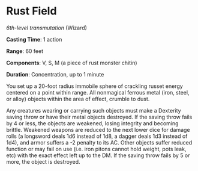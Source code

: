 # Rust Field
*6th-level transmutation* (Wizard)

**Casting Time**: 1 action

**Range**: 60 feet

**Components**: V, S, M (a piece of rust monster chitin)

**Duration**: Concentration, up to 1 minute

You set up a 20-foot radius immobile sphere of crackling russet energy centered on a point within range. All nonmagical ferrous metal (iron, steel, or alloy) objects within the area of effect, crumble to dust.

Any creatures wearing or carrying such objects must make a Dexterity saving throw or have their metal objects destroyed. If the saving throw fails by 4 or less, the objects are weakened, losing integrity and becoming brittle. Weakened weapons are reduced to the next lower dice for damage rolls (a longsword deals 1d6 instead of 1d8, a dagger deals 1d3 instead of 1d4), and armor suffers a -2 penalty to its AC. Other objects suffer reduced function or may fail on use (i.e. iron pitons cannot hold weight, pots leak, etc) with the exact effect left up to the DM. If the saving throw fails by 5 or more, the object is destroyed.

